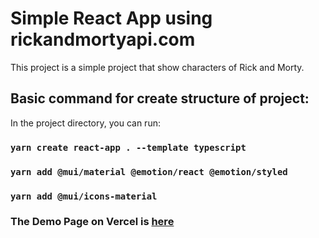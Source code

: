 # Simple React App using rickandmortyapi.com

This project is a simple project that show characters of Rick and Morty.

## Basic command for create structure of project:

In the project directory, you can run:

### `yarn create react-app . --template typescript`
### `yarn add @mui/material @emotion/react @emotion/styled`
### `yarn add @mui/icons-material`



### The Demo Page on Vercel is [here](https://rickandmorty-seven-tau.vercel.app/)
